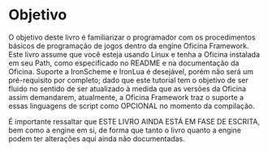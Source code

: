 # Objetivo
O objetivo deste livro é familiarizar o programador com os procedimentos básicos de programação de jogos dentro da engine Oficina Framework. Este livro assume que você esteja usando Linux e tenha a Oficina instalada em seu Path, como especificado no README e na documentação da Oficina. Suporte a IronScheme e IronLua é desejável, porém não será um pré-requisito por completo; dado que este tutorial tem o objetivo de ser fluido no sentido de ser atualizado à medida que as versões da Oficina assim demandarem, atualmente, a Oficina Framework traz o suporte a essas linguagens de script como OPCIONAL no momento da compilação.

É importante ressaltar que ESTE LIVRO AINDA ESTÁ EM FASE DE ESCRITA, bem como a engine em si, de forma que tanto o livro quanto a engine podem ter alterações aqui ainda não documentadas.
